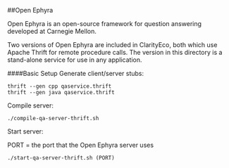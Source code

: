 ##Open Ephyra

Open Ephyra is an open-source framework for question answering
developed at Carnegie Mellon.

Two versions of Open Ephyra are included in ClarityEco, both which use
Apache Thrift for remote procedure calls. The version in this directory
is a stand-alone service for use in any application.

####Basic Setup
Generate client/server stubs:

```
thrift --gen cpp qaservice.thrift
thrift --gen java qaservice.thrift
```

Compile server:

`./compile-qa-server-thrift.sh`

Start server:

PORT = the port that the Open Ephyra server uses

`./start-qa-server-thrift.sh (PORT)`
